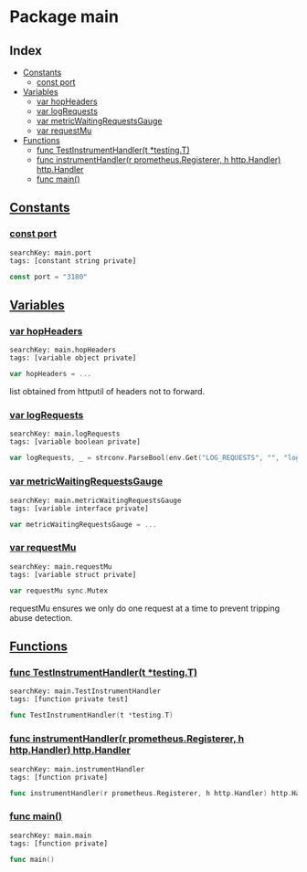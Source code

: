 # Package main

## Index

* [Constants](#const)
    * [const port](#port)
* [Variables](#var)
    * [var hopHeaders](#hopHeaders)
    * [var logRequests](#logRequests)
    * [var metricWaitingRequestsGauge](#metricWaitingRequestsGauge)
    * [var requestMu](#requestMu)
* [Functions](#func)
    * [func TestInstrumentHandler(t *testing.T)](#TestInstrumentHandler)
    * [func instrumentHandler(r prometheus.Registerer, h http.Handler) http.Handler](#instrumentHandler)
    * [func main()](#main)


## <a id="const" href="#const">Constants</a>

### <a id="port" href="#port">const port</a>

```
searchKey: main.port
tags: [constant string private]
```

```Go
const port = "3180"
```

## <a id="var" href="#var">Variables</a>

### <a id="hopHeaders" href="#hopHeaders">var hopHeaders</a>

```
searchKey: main.hopHeaders
tags: [variable object private]
```

```Go
var hopHeaders = ...
```

list obtained from httputil of headers not to forward. 

### <a id="logRequests" href="#logRequests">var logRequests</a>

```
searchKey: main.logRequests
tags: [variable boolean private]
```

```Go
var logRequests, _ = strconv.ParseBool(env.Get("LOG_REQUESTS", "", "log HTTP requests"))
```

### <a id="metricWaitingRequestsGauge" href="#metricWaitingRequestsGauge">var metricWaitingRequestsGauge</a>

```
searchKey: main.metricWaitingRequestsGauge
tags: [variable interface private]
```

```Go
var metricWaitingRequestsGauge = ...
```

### <a id="requestMu" href="#requestMu">var requestMu</a>

```
searchKey: main.requestMu
tags: [variable struct private]
```

```Go
var requestMu sync.Mutex
```

requestMu ensures we only do one request at a time to prevent tripping abuse detection. 

## <a id="func" href="#func">Functions</a>

### <a id="TestInstrumentHandler" href="#TestInstrumentHandler">func TestInstrumentHandler(t *testing.T)</a>

```
searchKey: main.TestInstrumentHandler
tags: [function private test]
```

```Go
func TestInstrumentHandler(t *testing.T)
```

### <a id="instrumentHandler" href="#instrumentHandler">func instrumentHandler(r prometheus.Registerer, h http.Handler) http.Handler</a>

```
searchKey: main.instrumentHandler
tags: [function private]
```

```Go
func instrumentHandler(r prometheus.Registerer, h http.Handler) http.Handler
```

### <a id="main" href="#main">func main()</a>

```
searchKey: main.main
tags: [function private]
```

```Go
func main()
```

